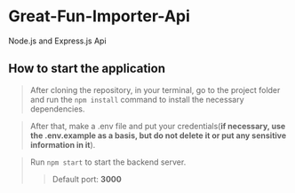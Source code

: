 # Great-Fun-Importer-Api
Node.js and Express.js Api

## How to start the application

> After cloning the repository, in your terminal, go to the project folder and run the `npm install` command to install the necessary dependencies.

> After that, make a .env file and put your credentials(**if necessary, use the .env.example as a basis, but do not delete it or put any sensitive information in it**).

> Run `npm start` to start the backend server.
>> Default port: **3000**